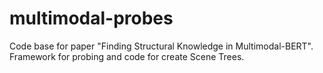 # multimodal-probes
Code base for paper "Finding Structural Knowledge in Multimodal-BERT". Framework for probing and code for create Scene Trees. 

